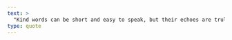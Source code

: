 ```yaml
---
text: >
  "Kind words can be short and easy to speak, but their echoes are truly endless." - Mother Teresa
type: quote
---
```

